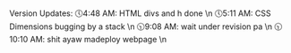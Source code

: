 Version Updates:
🕔4:48 AM: HTML divs and h done \n
🕔5:11 AM: CSS Dimensions bugging by a stack \n
🕥9:08 AM: wait under revision pa \n
🕥10:10 AM: shit ayaw madeploy webpage \n

